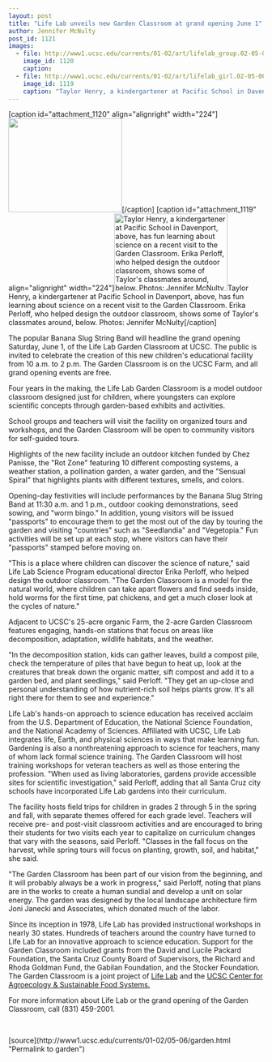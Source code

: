 ```yaml
---
layout: post
title: "Life Lab unveils new Garden Classroom at grand opening June 1"
author: Jennifer McNulty
post_id: 1121
images:
  - file: http://www1.ucsc.edu/currents/01-02/art/lifelab_group.02-05-06.224.jpg
    image_id: 1120
    caption: 
  - file: http://www1.ucsc.edu/currents/01-02/art/lifelab_girl.02-05-06.224.jpg
    image_id: 1119
    caption: "Taylor Henry, a kindergartener at Pacific School in Davenport, above, has fun learning about science on a recent visit to the Garden Classroom. Erika Perloff, who helped design the outdoor classroom, shows some of Taylor's classmates around, below. Photos: Jennifer McNulty"
---
```


[caption id="attachment_1120" align="alignright" width="224"]<a href="http://localhost/mysite/wp-content/uploads/2002/05/lifelab_group.02-05-06.224.jpg"><img class="size-full wp-image-1120" src="http://localhost/mysite/wp-content/uploads/2002/05/lifelab_group.02-05-06.224.jpg" alt="" width="224" height="185" /></a>[/caption]
[caption id="attachment_1119" align="alignright" width="224"]<a href="http://localhost/mysite/wp-content/uploads/2002/05/lifelab_girl.02-05-06.224.jpg"><img class="size-full wp-image-1119" src="http://localhost/mysite/wp-content/uploads/2002/05/lifelab_girl.02-05-06.224.jpg" alt="Taylor Henry, a kindergartener at Pacific School in Davenport, above, has fun learning about science on a recent visit to the Garden Classroom. Erika Perloff, who helped design the outdoor classroom, shows some of Taylor's classmates around, below. Photos: Jennifer McNulty" width="224" height="152" /></a>Taylor Henry, a kindergartener at Pacific School in Davenport, above, has fun learning about science on a recent visit to the Garden Classroom. Erika Perloff, who helped design the outdoor classroom, shows some of Taylor's classmates around, below. Photos: Jennifer McNulty[/caption]
<p>
  The popular Banana Slug String Band will headline the grand opening Saturday, June 1, of the Life Lab Garden Classroom at UCSC. The public is invited to celebrate the creation of this new children's educational facility from 10 a.m. to 2 p.m. The Garden Classroom is on the UCSC Farm, and all grand opening events are free.
</p>Four years in the making, the Life Lab Garden Classroom is a model outdoor classroom designed just for children, where youngsters can explore scientific concepts through garden-based exhibits and activities.
<p>
  School groups and teachers will visit the facility on organized tours and workshops, and the Garden Classroom will be open to community visitors for self-guided tours.
</p>
<p>
  Highlights of the new facility include an outdoor kitchen funded by Chez Panisse, the "Rot Zone" featuring 10 different composting systems, a weather station, a pollination garden, a water garden, and the "Sensual Spiral" that highlights plants with different textures, smells, and colors.
</p>
<p>
  Opening-day festivities will include performances by the Banana Slug String Band at 11:30 a.m. and 1 p.m., outdoor cooking demonstrations, seed sowing, and "worm bingo." In addition, young visitors will be issued "passports" to encourage them to get the most out of the day by touring the garden and visiting "countries" such as "Seedlandia" and "Vegetopia." Fun activities will be set up at each stop, where visitors can have their "passports" stamped before moving on.
</p>
<p>
  "This is a place where children can discover the science of nature," said Life Lab Science Program educational director Erika Perloff, who helped design the outdoor classroom. "The Garden Classroom is a model for the natural world, where children can take apart flowers and find seeds inside, hold worms for the first time, pat chickens, and get a much closer look at the cycles of nature."
</p>
<p>
  Adjacent to UCSC's 25-acre organic Farm, the 2-acre Garden Classroom features engaging, hands-on stations that focus on areas like decomposition, adaptation, wildlife habitats, and the weather.
</p>
<p>
  "In the decomposition station, kids can gather leaves, build a compost pile, check the temperature of piles that have begun to heat up, look at the creatures that break down the organic matter, sift compost and add it to a garden bed, and plant seedlings," said Perloff. "They get an up-close and personal understanding of how nutrient-rich soil helps plants grow. It's all right there for them to see and experience."
</p>
<p>
  Life Lab's hands-on approach to science education has received acclaim from the U.S. Department of Education, the National Science Foundation, and the National Academy of Sciences. Affiliated with UCSC, Life Lab integrates life, Earth, and physical sciences in ways that make learning fun. Gardening is also a nonthreatening approach to science for teachers, many of whom lack formal science training. The Garden Classroom will host training workshops for veteran teachers as well as those entering the profession. "When used as living laboratories, gardens provide accessible sites for scientific investigation," said Perloff, adding that all Santa Cruz city schools have incorporated Life Lab gardens into their curriculum.
</p>
<p>
  The facility hosts field trips for children in grades 2 through 5 in the spring and fall, with separate themes offered for each grade level. Teachers will receive pre- and post-visit classroom activities and are encouraged to bring their students for two visits each year to capitalize on curriculum changes that vary with the seasons, said Perloff. "Classes in the fall focus on the harvest, while spring tours will focus on planting, growth, soil, and habitat," she said.
</p>
<p>
  "The Garden Classroom has been part of our vision from the beginning, and it will probably always be a work in progress," said Perloff, noting that plans are in the works to create a human sundial and develop a unit on solar energy. The garden was designed by the local landscape architecture firm Joni Janecki and Associates, which donated much of the labor.
</p>
<p>
  Since its inception in 1978, Life Lab has provided instructional workshops in nearly 30 states. Hundreds of teachers around the country have turned to Life Lab for an innovative approach to science education. Support for the Garden Classroom included grants from the David and Lucile Packard Foundation, the Santa Cruz County Board of Supervisors, the Richard and Rhoda Goldman Fund, the Gabilan Foundation, and the Stocker Foundation. The Garden Classroom is a joint project of <a href="http://www.lifelab.org/">Life Lab</a> and the <a href="http://zzyx.ucsc.edu/casfs/index.html">UCSC Center for Agroecology &amp; Sustainable Food Systems.</a>
</p>
<p>
  For more information about Life Lab or the grand opening of the Garden Classroom, call (831) 459-2001.
</p>
<p>
  <br>

</p>
<p>

</p>
[source](http://www1.ucsc.edu/currents/01-02/05-06/garden.html "Permalink to garden")
